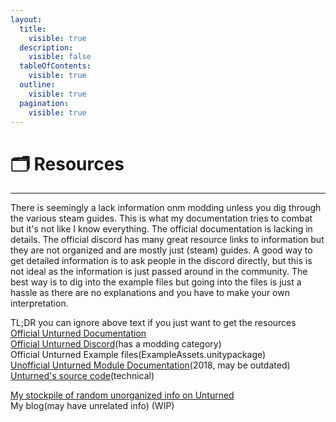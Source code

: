 ```yaml
---
layout:
  title:
    visible: true
  description:
    visible: false
  tableOfContents:
    visible: true
  outline:
    visible: true
  pagination:
    visible: true
---
```


# 🗂️ Resources

***

There is seemingly a lack information onm modding unless you dig through the various steam guides. This is what my documentation tries to combat but it's not like I know everything. The official documentation is lacking in details. The official discord has many great resource links to information but they are not organized and are mostly just (steam) guides. A good way to get detailed information is to ask people in the discord directly, but this is not ideal as the information is just passed around in the community. The best way is to dig into the example files but going into the files is just a hassle as there are no explanations and you have to make your own interpretation.

TL;DR you can ignore above text if you just want to get the resources\
[Official Unturned Documentation](https://docs.smartlydressedgames.com/en/stable/)\
[Official Unturned Discord](https://discord.gg/unturned)(has a modding category)\
Official Unturned Example files(ExampleAssets.unitypackage)\
[Unofficial Unturned Module Documentation](https://unturneddocs.github.io/UnturnedDocs/#/)(2018, may be outdated)\
[Unturned's source code](https://github.com/Unturned-Datamining/Unturned-Datamining)(technical)

[My stockpile of random unorganized info on Unturned](https://unturned-random-info.vercel.app/)\
My blog(may have unrelated info) (WIP)
